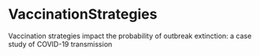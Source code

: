# VaccinationStrategies
Vaccination strategies impact the probability of outbreak extinction: a case study of COVID-19 transmission
